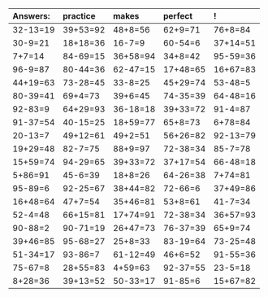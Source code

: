 | Answers: | practice | makes | perfect | ! |
| :--- | :--- | :--- | :--- | :--- |
| 32-13=19 | 39+53=92 | 48+8=56 | 62+9=71 | 76+8=84 | 
| 30-9=21 | 18+18=36 | 16-7=9 | 60-54=6 | 37+14=51 | 
| 7+7=14 | 84-69=15 | 36+58=94 | 34+8=42 | 95-59=36 | 
| 96-9=87 | 80-44=36 | 62-47=15 | 17+48=65 | 16+67=83 | 
| 44+19=63 | 73-28=45 | 33-8=25 | 45+29=74 | 53-48=5 | 
| 80-39=41 | 69+4=73 | 39+6=45 | 74-35=39 | 64-48=16 | 
| 92-83=9 | 64+29=93 | 36-18=18 | 39+33=72 | 91-4=87 | 
| 91-37=54 | 40-15=25 | 18+59=77 | 65+8=73 | 6+78=84 | 
| 20-13=7 | 49+12=61 | 49+2=51 | 56+26=82 | 92-13=79 | 
| 19+29=48 | 82-7=75 | 88+9=97 | 72-38=34 | 85-7=78 | 
| 15+59=74 | 94-29=65 | 39+33=72 | 37+17=54 | 66-48=18 | 
| 5+86=91 | 45-6=39 | 18+8=26 | 64-26=38 | 7+74=81 | 
| 95-89=6 | 92-25=67 | 38+44=82 | 72-66=6 | 37+49=86 | 
| 16+48=64 | 47+7=54 | 35+46=81 | 53+8=61 | 41-7=34 | 
| 52-4=48 | 66+15=81 | 17+74=91 | 72-38=34 | 36+57=93 | 
| 90-88=2 | 90-71=19 | 26+47=73 | 76-37=39 | 65+9=74 | 
| 39+46=85 | 95-68=27 | 25+8=33 | 83-19=64 | 73-25=48 | 
| 51-34=17 | 93-86=7 | 61-12=49 | 46+6=52 | 91-55=36 | 
| 75-67=8 | 28+55=83 | 4+59=63 | 92-37=55 | 23-5=18 | 
| 8+28=36 | 39+13=52 | 50-33=17 | 91-85=6 | 15+67=82 | 
